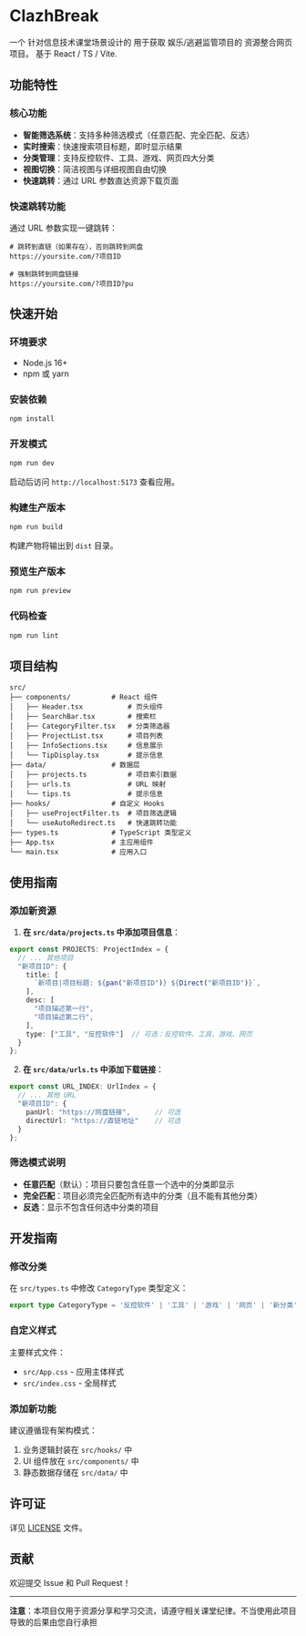 # ClazhBreak

一个 针对信息技术课堂场景设计的 用于获取 娱乐/逃避监管项目的 资源整合网页项目。
基于 React / TS / Vite.

## 功能特性

### 核心功能

- **智能筛选系统**：支持多种筛选模式（任意匹配、完全匹配、反选）
- **实时搜索**：快速搜索项目标题，即时显示结果
- **分类管理**：支持反控软件、工具、游戏、网页四大分类
- **视图切换**：简洁视图与详细视图自由切换
- **快速跳转**：通过 URL 参数直达资源下载页面

### 快速跳转功能

通过 URL 参数实现一键跳转：

```
# 跳转到直链（如果存在），否则跳转到网盘
https://yoursite.com/?项目ID

# 强制跳转到网盘链接
https://yoursite.com/?项目ID?pu
```

## 快速开始

### 环境要求

- Node.js 16+
- npm 或 yarn

### 安装依赖

```bash
npm install
```

### 开发模式

```bash
npm run dev
```

启动后访问 `http://localhost:5173` 查看应用。

### 构建生产版本

```bash
npm run build
```

构建产物将输出到 `dist` 目录。

### 预览生产版本

```bash
npm run preview
```

### 代码检查

```bash
npm run lint
```

## 项目结构

```
src/
├── components/          # React 组件
│   ├── Header.tsx           # 页头组件
│   ├── SearchBar.tsx        # 搜索栏
│   ├── CategoryFilter.tsx   # 分类筛选器
│   ├── ProjectList.tsx      # 项目列表
│   ├── InfoSections.tsx     # 信息展示
│   └── TipDisplay.tsx       # 提示信息
├── data/                # 数据层
│   ├── projects.ts          # 项目索引数据
│   ├── urls.ts              # URL 映射
│   └── tips.ts              # 提示信息
├── hooks/               # 自定义 Hooks
│   ├── useProjectFilter.ts  # 项目筛选逻辑
│   └── useAutoRedirect.ts   # 快速跳转功能
├── types.ts             # TypeScript 类型定义
├── App.tsx              # 主应用组件
└── main.tsx             # 应用入口
```

## 使用指南

### 添加新资源

1. **在 `src/data/projects.ts` 中添加项目信息**：

```typescript
export const PROJECTS: ProjectIndex = {
  // ... 其他项目
  "新项目ID": {
    title: [
      `新项目|项目标题: ${pan("新项目ID")} ${Direct("新项目ID")}`,
    ],
    desc: [
      "项目描述第一行",
      "项目描述第二行",
    ],
    type: ["工具", "反控软件"]  // 可选：反控软件、工具、游戏、网页
  }
};
```

2. **在 `src/data/urls.ts` 中添加下载链接**：

```typescript
export const URL_INDEX: UrlIndex = {
  // ... 其他 URL
  "新项目ID": {
    panUrl: "https://网盘链接",      // 可选
    directUrl: "https://直链地址"    // 可选
  }
};
```

### 筛选模式说明

- **任意匹配**（默认）：项目只要包含任意一个选中的分类即显示
- **完全匹配**：项目必须完全匹配所有选中的分类（且不能有其他分类）
- **反选**：显示不包含任何选中分类的项目

## 开发指南

### 修改分类

在 `src/types.ts` 中修改 `CategoryType` 类型定义：

```typescript
export type CategoryType = '反控软件' | '工具' | '游戏' | '网页' | '新分类';
```

### 自定义样式

主要样式文件：
- `src/App.css` - 应用主体样式
- `src/index.css` - 全局样式

### 添加新功能

建议遵循现有架构模式：
1. 业务逻辑封装在 `src/hooks/` 中
2. UI 组件放在 `src/components/` 中
3. 静态数据存储在 `src/data/` 中

## 许可证

详见 [LICENSE](./LICENSE) 文件。

## 贡献

欢迎提交 Issue 和 Pull Request！

---

**注意**：本项目仅用于资源分享和学习交流，请遵守相关课堂纪律。不当使用此项目导致的后果由您自行承担
